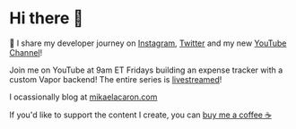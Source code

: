 # Hi there 👋

🦄 I share my developer journey on [Instagram](https://instagram.com/mikaelacaron), [Twitter](https://twitter.com/mikaela__caron) and my new [YouTube Channel](https://www.youtube.com/c/mikaelacaron)!

Join me on YouTube at 9am ET Fridays building an expense tracker with a custom Vapor backend! The entire series is [livestreamed](https://youtube.com/playlist?list=PLomLuS7LD16dUsMq75rdGVKIOGalcElte)!

I ocassionally blog at [mikaelacaron.com](https://mikaelacaron.com)

If you'd like to support the content I create, you can [buy me a coffee ☕️](https://www.buymeacoffee.com/mikaelacaron)
